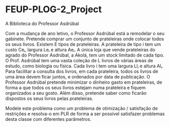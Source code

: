# FEUP-PLOG-2_Project

A Biblioteca do Professor Asdrúbal

Com a mudança de ano letivo, o Professor Asdrúbal está a remodelar o seu gabinete. Pretende
comprar um conjunto de prateleiras onde colocar todos os seus livros. Existem E tipos de
prateleiras. A prateleira de tipo i tem um custo Ceᵢ, largura Leᵢ e altura Aeᵢ. A única loja que
vende prateleiras do agrado do Professor Asdrúbal, a Akolá, tem um stock limitado de cada tipo.
O Prof. Asdrúbal tem uma vasta coleção de L livros de várias áreas de estudo, como biologia ou
física. Cada livro i tem uma largura Llᵢ e altura Alᵢ. Para facilitar a consulta dos livros, em cada
prateleira, todos os livros de uma área devem ficar juntos, e ordenados por data de publicação.
O Professor Asdrúbal pretende minimizar o dinheiro gasto em prateleiras, de forma a que todos
os seus livros estejam numa prateleira e fiquem organizados a seu gosto. Além disso, pretende
saber como ficarão dispostos os seus livros pelas prateleiras.

Modele este problema como um problema de otimização / satisfação de restrições e resolva-o
em PLR de forma a ser possível satisfazer problemas desta classe com diferentes parâmetros.
